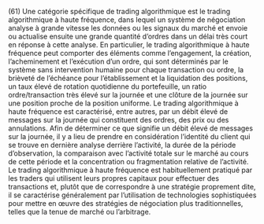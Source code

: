 (61) Une catégorie spécifique de trading algorithmique est le trading algorithmique à haute fréquence, dans lequel un système de négociation analyse à grande vitesse les données ou les signaux du marché et envoie ou actualise ensuite une grande quantité d’ordres dans un délai très court en réponse à cette analyse. En particulier, le trading algorithmique à haute fréquence peut comporter des éléments comme l’engagement, la création, l’acheminement et l’exécution d’un ordre, qui sont déterminés par le système sans intervention humaine pour chaque transaction ou ordre, la brièveté de l’échéance pour l’établissement et la liquidation des positions, un taux élevé de rotation quotidienne du portefeuille, un ratio ordre/transaction très élevé sur la journée et une clôture de la journée sur une position proche de la position uniforme. Le trading algorithmique à haute fréquence est caractérisé, entre autres, par un débit élevé de messages sur la journée qui constituent des ordres, des prix ou des annulations. Afin de déterminer ce que signifie un débit élevé de messages sur la journée, il y a lieu de prendre en considération l’identité du client qui se trouve en dernière analyse derrière l’activité, la durée de la période d’observation, la comparaison avec l’activité totale sur le marché au cours de cette période et la concentration ou fragmentation relative de l’activité. Le trading algorithmique à haute fréquence est habituellement pratiqué par les traders qui utilisent leurs propres capitaux pour effectuer des transactions et, plutôt que de correspondre à une stratégie proprement dite, il se caractérise généralement par l’utilisation de technologies sophistiquées pour mettre en œuvre des stratégies de négociation plus traditionnelles, telles que la tenue de marché ou l’arbitrage.